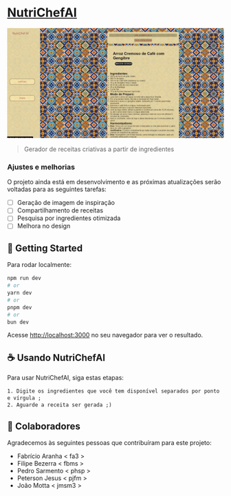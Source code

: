 # [NutriChefAI](https://nutri-chef-ai-beta.vercel.app)

<img src="public/images/imagem_demonstração.jpg" alt="imagem demonstração">

> Gerador de receitas criativas a partir de ingredientes

### Ajustes e melhorias

O projeto ainda está em desenvolvimento e as próximas atualizações serão voltadas para as seguintes tarefas:

- [ ] Geração de imagem de inspiração
- [ ] Compartilhamento de receitas
- [ ] Pesquisa por ingredientes otimizada
- [ ] Melhora no design

## 🚀 Getting Started

Para rodar localmente:

```bash
npm run dev
# or
yarn dev
# or
pnpm dev
# or
bun dev
```

Acesse [http://localhost:3000](http://localhost:3000) no seu navegador para ver o resultado.

## ☕ Usando NutriChefAI

Para usar NutriChefAI, siga estas etapas:

```
1. Digite os ingredientes que você tem disponível separados por ponto e vírgula ;
2. Aguarde a receita ser gerada ;)
```

## 🤝 Colaboradores

Agradecemos às seguintes pessoas que contribuíram para este projeto:

- Fabrício Aranha < fa3 >
- Filipe Bezerra < fbms >
- Pedro Sarmento < phsp >
- Peterson Jesus < pjfm >
- João Motta < jmsm3 >
